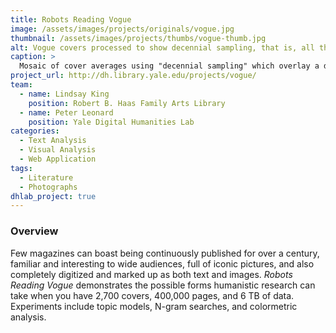 ```yaml
---
title: Robots Reading Vogue
image: /assets/images/projects/originals/vogue.jpg
thumbnail: /assets/images/projects/thumbs/vogue-thumb.jpg
alt: Vogue covers processed to show decennial sampling, that is, all the covers in one year, every ten years.
caption: >
  Mosaic of cover averages using "decennial sampling" which overlay a decade's worth of covers into one view.
project_url: http://dh.library.yale.edu/projects/vogue/
team:
  - name: Lindsay King
    position: Robert B. Haas Family Arts Library
  - name: Peter Leonard
    position: Yale Digital Humanities Lab
categories:
  - Text Analysis
  - Visual Analysis
  - Web Application
tags:
  - Literature
  - Photographs
dhlab_project: true
---
```


### Overview

Few magazines can boast being continuously published for over a century, familiar and interesting to wide audiences, full of iconic pictures, and also completely digitized and marked up as both text and images. *Robots Reading Vogue* demonstrates the possible forms humanistic research can take when you have 2,700 covers, 400,000 pages, and 6 TB of data. Experiments include topic models, N-gram searches, and colormetric analysis.